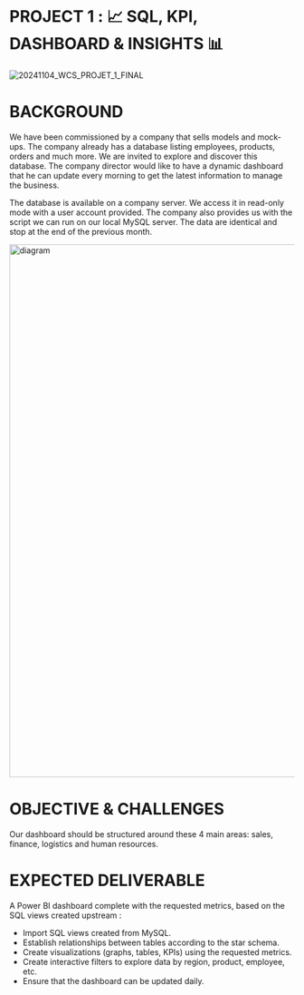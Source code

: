 # PROJECT 1 : 📈 SQL, KPI, DASHBOARD & INSIGHTS 📊

![20241104_WCS_PROJET_1_FINAL](https://github.com/user-attachments/assets/d526970e-967b-46a9-8414-793b2d441a71)

# BACKGROUND

We have been commissioned by a company that sells models and mock-ups. The company already has a database listing employees, products, orders and much more. We are invited to explore and discover this database. The company director would like to have a dynamic dashboard that he can update every morning to get the latest information to manage the business.

The database is available on a company server. We access it in read-only mode with a user account provided. The company also provides us with the script we can run on our local MySQL server. The data are identical and stop at the end of the previous month.

<img width="940" alt="diagram" src="https://github.com/user-attachments/assets/c8d943ac-878f-48a0-aac4-33ee1209cb16" />

# OBJECTIVE & CHALLENGES

Our dashboard should be structured around these 4 main areas: sales, finance, logistics and human resources.

# EXPECTED DELIVERABLE

A Power BI dashboard complete with the requested metrics, based on the SQL views created upstream :

- Import SQL views created from MySQL.
- Establish relationships between tables according to the star schema.
- Create visualizations (graphs, tables, KPIs) using the requested metrics.
- Create interactive filters to explore data by region, product, employee, etc.
- Ensure that the dashboard can be updated daily.

